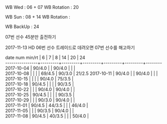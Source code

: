 WB Wed      : 06 + 07
WB Rotation :      20

WB Sun      : 08 + 14
WB Rotation : 

WB BackUp   : 24

07번 선수 45분만 출전하기

2017-11-13 HD 06번 선수 트레이드로 데려오면 07번 선수를 해고하기

date num min/rt |    6    |    7    |    8    |    14   |    20   |   24   
----------------+---------+---------+---------+---------+---------+--------
2017-10-04      |  90/4.0 |         |  90/4.0 |         |         |        
2017-10-08      |         |         |         |  69/4.5 |  90/3.0 |  21/2.5
2017-10-11      |  90/4.0 |         |  90/4.0 |         |         |        
2017-10-15      |         |         |         |  90/4.0 |  75/3.5 |        
2017-10-18      |  90/4.5 |         |         |         |  90/3.5 |        
2017-10-22      |         |         |  90/4.0 |  90/4.0 |         |        
2017-10-25      |  90/4.5 |         |         |         |  90/3.5 |        
2017-10-29      |         |         |  90/3.0 |  90/4.0 |         |        
2017-11-01      |  90/4.5 |  44/3.5 |         |         |  46/4.0 |        
2017-11-05      |         |         |  90/3.5 |  90/4.0 |         |        
2017-11-08      |  90/4.5 |  40/3.5 |         |         |  50/4.0 |        

